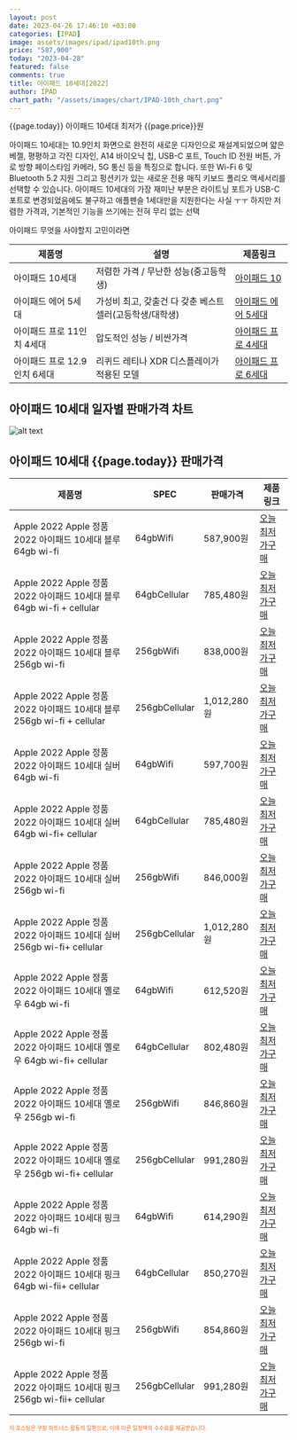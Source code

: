 ```yaml
---
layout: post
date: 2023-04-26 17:46:10 +03:00
categories: [IPAD]
image: assets/images/ipad/ipad10th.png
price: "587,900"
today: "2023-04-28"
featured: false
comments: true
title: 아이패드 10세대[2022]
author: IPAD
chart_path: "/assets/images/chart/IPAD-10th_chart.png"
---
```


{{page.today}} 아이패드 10세대 최저가 {{page.price}}원

아이패드 10세대는 10.9인치 화면으로 완전히 새로운 디자인으로 재설계되었으며 얇은 베젤, 평평하고 각진 디자인, A14 바이오닉 칩, USB-C 포트, Touch ID 전원 버튼, 가로 방향 페이스타임 카메라, 5G 통신 등을 특징으로 합니다.
또한 Wi-Fi 6 및 Bluetooth 5.2 지원 그리고 펑션키가 있는 새로운 전용 매직 키보드 폴리오 액세서리를 선택할 수 있습니다.
아이패드 10세대의 가장 재미난 부분은 라이트닝 포트가 USB-C 포트로 변경되었음에도 불구하고 애플펜슬 1세대만을 지원한다는 사실 ㅜㅜ
하지만 저렴한 가격과, 기본적인 기능을 쓰기에는 전혀 무리 없는 선택

<main>
<P>아이패드 무엇을 사야할지 고민이라면</P>
<table id="rwd-table">
  <thead>
    <tr>
      <th>제품명</th>
      <th>설명</th>
      <th>제품링크</th>
    </tr>
  </thead>
  <tbody>
    <tr>
       <td>아이패드 10세대</td>
       <td>저렴한 가격 / 무난한 성능(중고등학생)</td>
       <td><a href='/APPLE-IPAD-10th/'>아이패드 10</a></td>
    </tr>
    <tr>
       <td>아이패드 에어 5세대</td>
       <td>가성비 최고, 갖출건 다 갖춘 베스트 셀러(고등학생/대학생)</td>
       <td><a href='/APPLE-IPAD-AIR5th/'>아이패드 에어 5세대</a></td>
    </tr>
    <tr>
       <td>아이패드 프로 11인치 4세대</td>
       <td>압도적인 성능 / 비싼가격</td>
       <td><a href='/APPLE-IPAD-PRO4th/'>아이패드 프로 4세대</a></td>
    </tr>
    <tr>
       <td>아이패드 프로 12.9인치 6세대</td>
       <td>리퀴드 레티나 XDR 디스플레이가 적용된 모델</td>
       <td><a href='/APPLE-IPAD-PRO6th/'>아이패드 프로 6세대</a></td>
    </tr>
  </tbody>
</table>
</main>

## 아이패드 10세대 일자별 판매가격 차트
![alt text]({{page.chart_path}} "아이패드 10세대 판매가격 차트")

## 아이패드 10세대 {{page.today}} 판매가격
<main>
<table id="rwd-table-large">
  <thead>
    <tr>
      <th>제품명</th>
      <th>SPEC</th>
      <th>판매가격</th>
      <th>제품링크</th>
    </tr>
  </thead>
  <tbody><tr>
        <td>Apple 2022 Apple 정품 2022 아이패드 10세대 블루 64gb wi-fi</td>
        <td>64gbWifi</td>
        <td>587,900원</td>
        <td><a href='https://link.coupang.com/a/SA3Jl' target='_blank'>오늘 최저가구매</a></td>
        </tr><tr>
        <td>Apple 2022 Apple 정품 2022 아이패드 10세대 블루 64gb wi-fi + cellular</td>
        <td>64gbCellular</td>
        <td>785,480원</td>
        <td><a href='https://link.coupang.com/a/SA4iJ' target='_blank'>오늘 최저가구매</a></td>
        </tr><tr>
        <td>Apple 2022 Apple 정품 2022 아이패드 10세대 블루  256gb wi-fi</td>
        <td>256gbWifi</td>
        <td>838,000원</td>
        <td><a href='https://link.coupang.com/a/SA4xc' target='_blank'>오늘 최저가구매</a></td>
        </tr><tr>
        <td>Apple 2022 Apple 정품 2022 아이패드 10세대 블루 256gb wi-fi + cellular</td>
        <td>256gbCellular</td>
        <td>1,012,280원</td>
        <td><a href='https://link.coupang.com/a/SA4D3' target='_blank'>오늘 최저가구매</a></td>
        </tr><tr>
        <td>Apple 2022 Apple 정품 2022 아이패드 10세대 실버 64gb wi-fi</td>
        <td>64gbWifi</td>
        <td>597,700원</td>
        <td><a href='https://link.coupang.com/a/SA4Hu' target='_blank'>오늘 최저가구매</a></td>
        </tr><tr>
        <td>Apple 2022 Apple 정품 2022 아이패드 10세대 실버 64gb wi-fi+ cellular</td>
        <td>64gbCellular</td>
        <td>785,480원</td>
        <td><a href='https://link.coupang.com/a/SA4LR' target='_blank'>오늘 최저가구매</a></td>
        </tr><tr>
        <td>Apple 2022 Apple 정품 2022 아이패드 10세대 실버 256gb wi-fi</td>
        <td>256gbWifi</td>
        <td>846,000원</td>
        <td><a href='https://link.coupang.com/a/SA4PI' target='_blank'>오늘 최저가구매</a></td>
        </tr><tr>
        <td>Apple 2022 Apple 정품 2022 아이패드 10세대 실버 256gb wi-fi+ cellular</td>
        <td>256gbCellular</td>
        <td>1,012,280원</td>
        <td><a href='https://link.coupang.com/a/SA4Ui' target='_blank'>오늘 최저가구매</a></td>
        </tr><tr>
        <td>Apple 2022 Apple 정품 2022 아이패드 10세대 옐로우 64gb wi-fi</td>
        <td>64gbWifi</td>
        <td>612,520원</td>
        <td><a href='https://link.coupang.com/a/SA4XU' target='_blank'>오늘 최저가구매</a></td>
        </tr><tr>
        <td>Apple 2022 Apple 정품 2022 아이패드 10세대 옐로우 64gb wi-fi+ cellular</td>
        <td>64gbCellular</td>
        <td>802,480원</td>
        <td><a href='https://link.coupang.com/a/SA41r' target='_blank'>오늘 최저가구매</a></td>
        </tr><tr>
        <td>Apple 2022 Apple 정품 2022 아이패드 10세대 옐로우 256gb wi-fi</td>
        <td>256gbWifi</td>
        <td>846,860원</td>
        <td><a href='https://link.coupang.com/a/SA44n' target='_blank'>오늘 최저가구매</a></td>
        </tr><tr>
        <td>Apple 2022 Apple 정품 2022 아이패드 10세대 옐로우 256gb wi-fi+ cellular</td>
        <td>256gbCellular</td>
        <td>991,280원</td>
        <td><a href='https://link.coupang.com/a/SA47s' target='_blank'>오늘 최저가구매</a></td>
        </tr><tr>
        <td>Apple 2022 Apple 정품 2022 아이패드 10세대 핑크 64gb wi-fi</td>
        <td>64gbWifi</td>
        <td>614,290원</td>
        <td><a href='https://link.coupang.com/a/SA49T' target='_blank'>오늘 최저가구매</a></td>
        </tr><tr>
        <td>Apple 2022 Apple 정품 2022 아이패드 10세대 핑크 64gb wi-fii+ cellular</td>
        <td>64gbCellular</td>
        <td>850,270원</td>
        <td><a href='https://link.coupang.com/a/SA5dg' target='_blank'>오늘 최저가구매</a></td>
        </tr><tr>
        <td>Apple 2022 Apple 정품 2022 아이패드 10세대 핑크 256gb wi-fi</td>
        <td>256gbWifi</td>
        <td>854,860원</td>
        <td><a href='https://link.coupang.com/a/SA5fG' target='_blank'>오늘 최저가구매</a></td>
        </tr><tr>
        <td>Apple 2022 Apple 정품 2022 아이패드 10세대 핑크 256gb wi-fii+ cellular</td>
        <td>256gbCellular</td>
        <td>991,280원</td>
        <td><a href='https://link.coupang.com/a/SA7eu' target='_blank'>오늘 최저가구매</a></td>
        </tr></tbody>
</table>
</main>
<div style="color:#e56a2c;font-size: 0.7em;" >
이 포스팅은 쿠팡 파트너스 활동의 일환으로, 이에 따른 일정액의 수수료를 제공받습니다.
</div>
